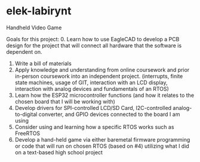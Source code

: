 # elek-labirynt
Handheld Video Game

Goals for this project:
0. Learn how to use EagleCAD to develop a PCB design for the project that will connect all hardware that the software is dependent on.
1. Write a bill of materials
2. Apply knowledge and understanding from online coursework and prior in-person coursework into an independent project. (interrupts, finite state machines, usage of GIT, interaction with an LCD display, interaction with analog devices and fundamentals of an RTOS)
3. Learn how the ESP32 microcontroller functions (and how it relates to the chosen board that I will be working with)
4. Develop drivers for SPI-controlled LCD/SD Card, I2C-controlled analog-to-digital converter, and GPIO devices connected to the board I am using
5. Consider using and learning how a specific RTOS works such as FreeRTOS
6. Develop a hand-held game via either baremetal firmware programming or code that will run on chosen RTOS (based on #4) utilizing what I did on a text-based high school project
